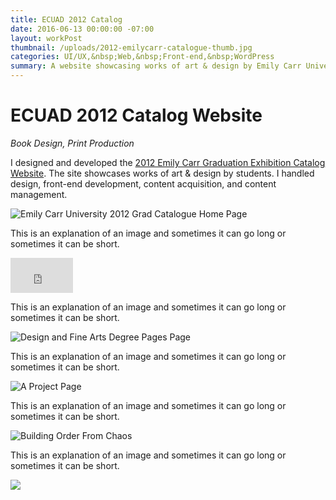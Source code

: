 ```yaml
---
title: ECUAD 2012 Catalog
date: 2016-06-13 00:00:00 -07:00
layout: workPost
thumbnail: /uploads/2012-emilycarr-catalogue-thumb.jpg
categories: UI/UX,&nbsp;Web,&nbsp;Front-end,&nbsp;WordPress
summary: A website showcasing works of art & design by Emily Carr University graduates.
---
```

<div class="grid">
    <h1>ECUAD 2012 Catalog Website</h1>
    <p><em>Book Design, Print Production</em></p>
</div>

<div class="grid">
    <div class="col-1-3">
    	<p>I designed and developed the <a href="http://grad2012.ecuad.ca/" target="_blank">2012 Emily Carr Graduation Exhibition Catalog Website</a>. The site showcases works of art & design by students. I handled design, front-end development, content acquisition, and content management.</p>
	</div>
	<div class="col-2-3">
		<img src="/uploads/2012-emilycarr-catalogue-home.jpg" alt="Emily Carr University 2012 Grad Catalogue Home Page" />
	</div>
</div>

<div class="grid">
    <div class="col-1-3">
    	<p>This is an explanation of an image and sometimes it can go long or sometimes it can be short.</p>
	</div>
	<div class="col-2-3">
		<div class="vendor">
		    <iframe src="https://player.vimeo.com/video/41069060?autoplay=1&color=2196f3" width="100" height="56" frameborder="0" webkitallowfullscreen mozallowfullscreen allowfullscreen></iframe>
		</div>
	</div>
</div>

<div class="grid">
    <div class="col-1-3">
    	<p>This is an explanation of an image and sometimes it can go long or sometimes it can be short.</p>
	</div>
	<div class="col-2-3">
		<img src="/uploads/2012-emilycarr-catalogue-degrees.jpg" alt="Design and Fine Arts Degree Pages Page" />
	</div>
</div>

<div class="grid">
    <div class="col-1-3">
    	<p>This is an explanation of an image and sometimes it can go long or sometimes it can be short.</p>
	</div>
	<div class="col-2-3">
		<img src="/uploads/2012-emilycarr-catalogue-project.jpg" alt="A Project Page" />
	</div>
</div>

<div class="grid">
    <div class="col-1-3">
    	<p>This is an explanation of an image and sometimes it can go long or sometimes it can be short.</p>
	</div>
	<div class="col-2-3">
		<img src="/uploads/2012-emilycarr-catalogue-zoomout.jpg" alt="Building Order From Chaos" />
	</div>
</div>

<div class="grid">
    <div class="col-1-3">
    	<p>This is an explanation of an image and sometimes it can go long or sometimes it can be short.</p>
	</div>
	<div class="col-2-3">
		<img src="/uploads/2012-emilycarr-catalogue-zoomout.jpg" />
	</div>
</div>